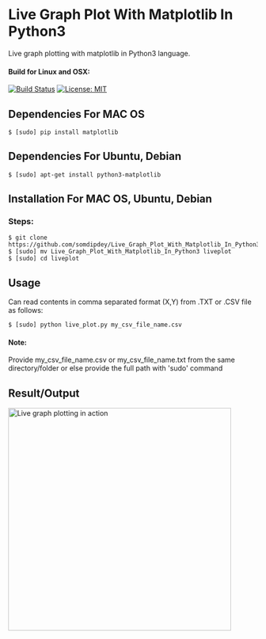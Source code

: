 # Live Graph Plot With Matplotlib In Python3
Live graph plotting with matplotlib in Python3 language.

#### Build for Linux and OSX:
[![Build Status](https://travis-ci.org/somdipdey/Live_Graph_Plot_With_Matplotlib_In_Python3.svg?branch=master)](https://travis-ci.org/somdipdey/Live_Graph_Plot_With_Matplotlib_In_Python3)
[![License: MIT](https://img.shields.io/badge/License-MIT-red.svg)](https://github.com/somdipdey/Live_Graph_Plot_With_Matplotlib_In_Python3/blob/master/LICENSE)


## Dependencies For MAC OS

   	$ [sudo] pip install matplotlib

## Dependencies For Ubuntu, Debian

   	$ [sudo] apt-get install python3-matplotlib
    
## Installation For MAC OS, Ubuntu, Debian

### Steps:
  	$ git clone https://github.com/somdipdey/Live_Graph_Plot_With_Matplotlib_In_Python3.git
  	$ [sudo] mv Live_Graph_Plot_With_Matplotlib_In_Python3 liveplot
    $ [sudo] cd liveplot
    
## Usage

Can read contents in comma separated format (X,Y) from .TXT or .CSV file as follows:

    $ [sudo] python live_plot.py my_csv_file_name.csv
    
#### Note:

Provide my_csv_file_name.csv or my_csv_file_name.txt from the same directory/folder or else provide the full path with 'sudo' command

## Result/Output

<img width="450" alt="Live graph plotting in action" src="https://user-images.githubusercontent.com/8515608/44436637-3eb8ef80-a5ae-11e8-8b21-883aee497ef2.gif">
